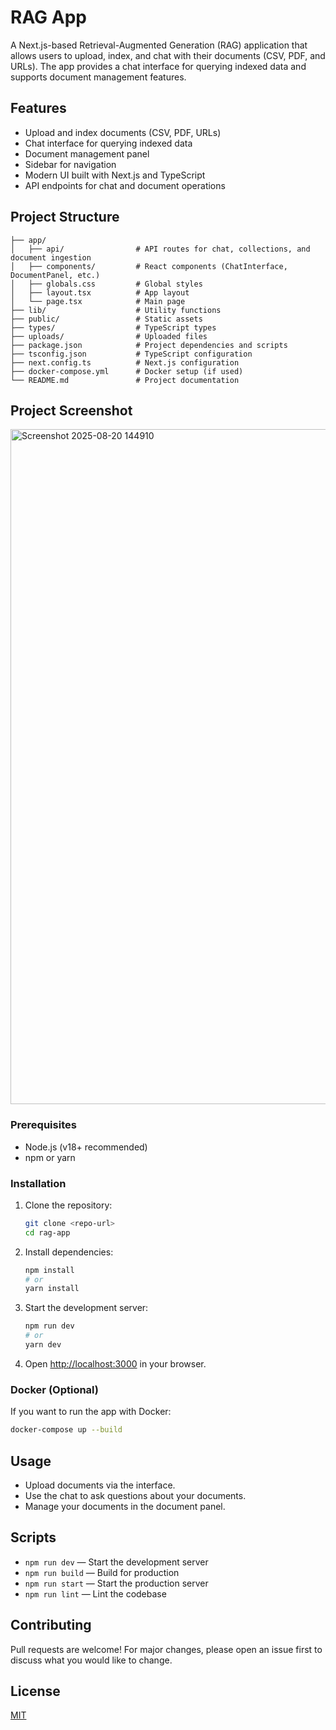 # RAG App

A Next.js-based Retrieval-Augmented Generation (RAG) application that allows users to upload, index, and chat with their documents (CSV, PDF, and URLs). The app provides a chat interface for querying indexed data and supports document management features.

## Features

- Upload and index documents (CSV, PDF, URLs)
- Chat interface for querying indexed data
- Document management panel
- Sidebar for navigation
- Modern UI built with Next.js and TypeScript
- API endpoints for chat and document operations

## Project Structure

```
├── app/
│   ├── api/                # API routes for chat, collections, and document ingestion
│   ├── components/         # React components (ChatInterface, DocumentPanel, etc.)
│   ├── globals.css         # Global styles
│   ├── layout.tsx          # App layout
│   └── page.tsx            # Main page
├── lib/                    # Utility functions
├── public/                 # Static assets
├── types/                  # TypeScript types
├── uploads/                # Uploaded files
├── package.json            # Project dependencies and scripts
├── tsconfig.json           # TypeScript configuration
├── next.config.ts          # Next.js configuration
├── docker-compose.yml      # Docker setup (if used)
└── README.md               # Project documentation
```

## Project Screenshot

<img width="1920" height="1080" alt="Screenshot 2025-08-20 144910" src="https://github.com/user-attachments/assets/cbe2a75f-16e0-43ed-9266-920d68e82be4" />

### Prerequisites
- Node.js (v18+ recommended)
- npm or yarn

### Installation

1. Clone the repository:
	```sh
	git clone <repo-url>
	cd rag-app
	```
2. Install dependencies:
	```sh
	npm install
	# or
	yarn install
	```
3. Start the development server:
	```sh
	npm run dev
	# or
	yarn dev
	```
4. Open [http://localhost:3000](http://localhost:3000) in your browser.

### Docker (Optional)
If you want to run the app with Docker:
```sh
docker-compose up --build
```

## Usage
- Upload documents via the interface.
- Use the chat to ask questions about your documents.
- Manage your documents in the document panel.

## Scripts
- `npm run dev` — Start the development server
- `npm run build` — Build for production
- `npm run start` — Start the production server
- `npm run lint` — Lint the codebase

## Contributing
Pull requests are welcome! For major changes, please open an issue first to discuss what you would like to change.

## License
[MIT](LICENSE)
